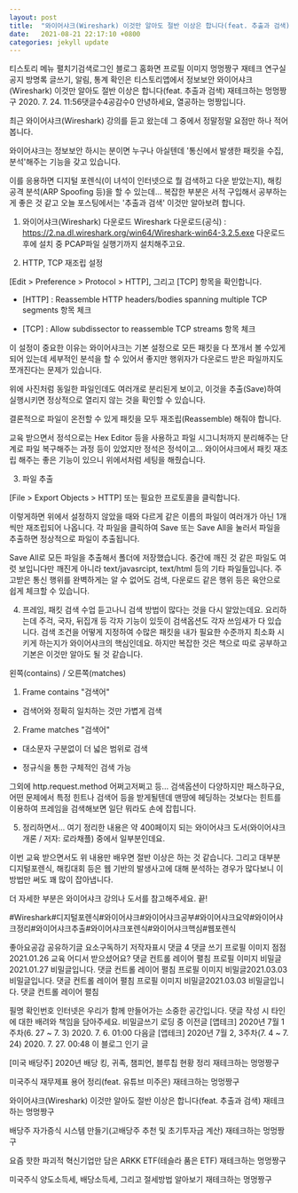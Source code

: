 ```yaml
---
layout: post
title:  "와이어샤크(Wireshark) 이것만 알아도 절반 이상은 합니다(feat. 추출과 검색)"
date:   2021-08-21 22:17:10 +0800
categories: jekyll update
---
```

티스토리 메뉴 펼치기검색로그인
블로그 홈화면
프로필 이미지
멍멍짱구 재테크 연구실
공지
방명록
글쓰기, 알림, 통계 확인은 티스토리앱에서
정보보안
와이어샤크(Wireshark) 이것만 알아도 절반 이상은 합니다(feat. 추출과 검색)
재테크하는 멍멍짱구
2020. 7. 24. 11:56댓글수4공감수0
안녕하세요, 열공하는 멍짱입니다.

최근 와이어샤크(Wireshark) 강의를 듣고 왔는데 그 중에서 정말정말 요점만 하나 적어봅니다.

 

와이어샤크는 정보보안 하시는 분이면 누구나 아실텐데 '통신에서 발생한 패킷을 수집, 분석'해주는 기능을 갖고 있습니다.

이를 응용하면 디지털 포렌식(이 녀석이 인터넷으로 뭘 검색하고 다운 받았는지), 해킹공격 분석(ARP Spoofing 등)을 할 수 있는데... 복잡한 부분은 서적 구입해서 공부하는게 좋은 것 같고 오늘 포스팅에서는 '추출과 검색' 이것만 알아보려 합니다.

 

 

1. 와이어샤크(Wireshark) 다운로드
Wireshark 다운로드(공식) : https://2.na.dl.wireshark.org/win64/Wireshark-win64-3.2.5.exe
다운로드 후에 설치 중 PCAP파일 실행기까지 설치해주고요.

 

 

2. HTTP, TCP 재조립 설정



[Edit > Preference > Protocol > HTTP], 그리고 [TCP] 항목을 확인합니다.

- [HTTP] : Reassemble HTTP headers/bodies spanning multiple TCP segments 항목 체크

- [TCP] : Allow subdissector to reassemble TCP streams 항목 체크

 

이 설정이 중요한 이유는 와이어샤크는 기본 설정으로 모든 패킷을 다 쪼개서 볼 수있게 되어 있는데 세부적인 분석을 할 수 있어서 좋지만 행위자가 다운로드 받은 파일까지도 쪼개진다는 문제가 있습니다.

 



위에 사진처럼 동일한 파일인데도 여러개로 분리된게 보이고, 이것을 추출(Save)하여 실행시키면 정상적으로 열리지 않는 것을 확인할 수 있습니다.

 

결론적으로 파일이 온전할 수 있게 패킷을 모두 재조립(Reassemble) 해줘야 합니다.

교육 받으면서 정석으로는 Hex Editor 등을 사용하고 파일 시그니처까지 분리해주는 단계로 파일 복구해주는 과정 등이 있었지만 정석은 정석이고... 와이어샤크에서 패킷 재조립 해주는 좋은 기능이 있으니 위에서처럼 세팅을 해줬습니다.

 

 

3. 파일 추출


[File > Export Objects > HTTP] 또는 필요한 프로토콜을 클릭합니다.

이렇게하면 위에서 설정하지 않았을 때와 다르게 같은 이름의 파일이 여러개가 아닌 1개씩만 재조립되어 나옵니다. 각 파일을 클릭하여 Save 또는 Save All을 눌러서 파일을 추출하면 정상적으로 파일이 추출됩니다. 

 


Save All로 모든 파일을 추출해서 폴더에 저장했습니다. 중간에 깨진 것 같은 파일도 여럿 보입니다만 깨진게 아니라 text/javasrcipt, text/html 등의 기타 파일들입니다. 주고받은 통신 행위를 완벽하게는 알 수 없어도 검색, 다운로드 같은 행위 등은 육안으로 쉽게 체크할 수 있습니다.

 

 

4. 프레임, 패킷 검색
수업 듣고나니 검색 방법이 많다는 것을 다시 알았는데요. 요리하는데 주걱, 국자, 뒤집개 등 각자 기능이 있듯이 검색옵션도 각자 쓰임새가 다 있습니다. 검색 조건을 어떻게 지정하여 수많은 패킷을 내가 필요한 수준까지 최소화 시키게 하는지가 와이어샤크의 핵심인데요. 하지만 복잡한 것은 책으로 따로 공부하고 기본은 이것만 알아도 될 것 같습니다.

 



왼쪽(contains) / 오른쪽(matches)
1) Frame contains "검색어"

 - 검색어와 정확히 일치하는 것만 가볍게 검색

 

2) Frame matches "검색어"

 - 대소문자 구분없이 더 넓은 범위로 검색

 - 정규식을 통한 구체적인 검색 가능

 

그외에 http.request.method 어쩌고저쩌고 등... 검색옵션이 다양하지만 패스하구요, 어떤 문제에서 특정 힌트나 검색어 등을 받게될텐데 맨땅에 헤딩하는 것보다는 힌트를 이용하여 프레임을 검색해보면 일단 뭐라도 손에 잡힙니다.

 

 

5. 정리하면서...
여기 정리한 내용은 약 400페이지 되는 와이어샤크 도서(와이어샤크 개론 / 저자: 로라채플) 중에서 일부분인데요.

이번 교육 받으면서도 위 내용만 배우면 절반 이상은 하는 것 같습니다. 그리고 대부분 디지털포렌식, 해킹대회 등은 웹 기반의 발생사고에 대해 분석하는 경우가 많다보니 이 방법만 써도 꽤 많이 잡아냅니다.

더 자세한 부분은 와이어샤크 강의나 도서를 참고해주세요. 끝!

 

 

#Wireshark#디지털포렌식#와이어샤크#와이어샤크공부#와이어샤크요약#와이어샤크정리#와이어샤크추출#와이어샤크포렌식#와이어샤크핵심#웹포렌식

좋아요공감
공유하기글 요소구독하기
저작자표시
댓글 4
댓글 쓰기
프로필 이미지
점점2021.01.26
교육 어디서 받으셨어요?
댓글 컨트롤 레이어 펼침
프로필 이미지
비밀글2021.01.27
비밀글입니다.
댓글 컨트롤 레이어 펼침
프로필 이미지
비밀글2021.03.03
비밀글입니다.
댓글 컨트롤 레이어 펼침
프로필 이미지
비밀글2021.03.03
비밀글입니다.
댓글 컨트롤 레이어 펼침

필명
확인번호
인터넷은 우리가 함께 만들어가는 소중한 공간입니다. 댓글 작성 시 타인에 대한 배려와 책임을 담아주세요.
비밀글쓰기
로딩 중
이전글
[앱테크] 2020년 7월 1주차(6. 27 ~ 7. 3)
2020. 7. 6. 01:00
다음글
[앱테크] 2020년 7월 2, 3주차(7. 4 ~ 7. 24)
2020. 7. 27. 00:48
이 블로그 인기 글

[미국 배당주] 2020년 배당 킹, 귀족, 챔피언, 블루칩 현황 정리
재테크하는 멍멍짱구

미국주식 재무제표 용어 정리(feat. 유튜브 미주은)
재테크하는 멍멍짱구

와이어샤크(Wireshark) 이것만 알아도 절반 이상은 합니다(feat. 추출과 검색)
재테크하는 멍멍짱구

배당주 자가증식 시스템 만들기(고배당주 추천 및 초기투자금 계산)
재테크하는 멍멍짱구

요즘 핫한 파괴적 혁신기업만 담은 ARKK ETF(테슬라 품은 ETF)
재테크하는 멍멍짱구

미국주식 양도소득세, 배당소득세, 그리고 절세방법 알아보기
재테크하는 멍멍짱구